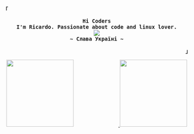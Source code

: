
<p align="left"><strong><samp style="font-family: Roboto, sans-serif;">「</samp></strong></p>
  <p align="center">
    <samp>
      <b>
        Hi Coders
      <br>
        I'm Ricardo. Passionate about code and linux lover.
      </b>
      <br>
        <image src="https://readme-typing-svg.herokuapp.com?font=Iosevka&size=16&color=F787DAFF&center=true&width=410&height=45&lines=Welcome+to+my+GitHub+profile!">
      <br>
      <b>
         ~ Слава Україні ~
      </b>
    </samp>
  </p>
<p align="right"><strong><samp style="font-family: Roboto, sans-serif;">」</samp></strong></p>


<p align="center">
  <a href="https://github.com/hayyrs66">
    <img height="180em" src="https://github-readme-stats.vercel.app/api/top-langs/?username=hayyrs66&layout=compact&theme=omni&custom_title=My%20Languages&bg_color=0D1117&title_color=FFFFFF&text_color=FFFFFF&border_color=F787DAFF" style="margin-right: 120px;" />
    <img height="180em" src="https://github-readme-stats.vercel.app/api?username=hayyrs66&show_icons=true&count_private=true&hide=stars&bg_color=0D1117&title_color=F787DAFF&icon_color=F787DAFF&text_color=FFFFFF&custom_title=My%20GitHub%20Stats"/>
  </a>
</p>








